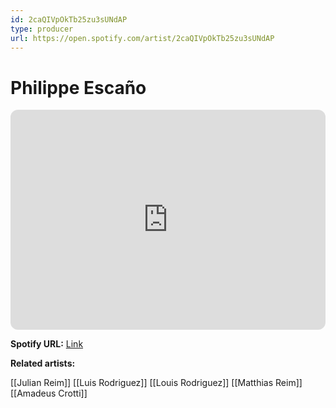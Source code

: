 ```yaml
---
id: 2caQIVpOkTb25zu3sUNdAP
type: producer
url: https://open.spotify.com/artist/2caQIVpOkTb25zu3sUNdAP
---
```

# Philippe Escaño

<iframe style="border-radius:12px" src="https://open.spotify.com/embed/artist/2caQIVpOkTb25zu3sUNdAP" width="100%" height="352" frameBorder="0" allowfullscreen="" allow="autoplay; clipboard-write; encrypted-media; fullscreen; picture-in-picture" loading="lazy"></iframe>

**Spotify URL:** [Link](https://open.spotify.com/artist/2caQIVpOkTb25zu3sUNdAP)

**Related artists:**

[[Julian Reim]]
[[Luis Rodriguez]]
[[Louis Rodriguez]]
[[Matthias Reim]]
[[Amadeus Crotti]]
